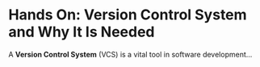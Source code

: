 # Hands On: Version Control System and Why It Is Needed

A **Version Control System** (VCS) is a vital tool in software development...